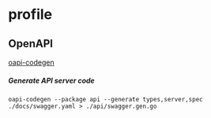 # profile

## OpenAPI

[oapi-codegen](https://github.com/deepmap/oapi-codegen)

##### Generate API server code

```shell script
oapi-codegen --package api --generate types,server,spec ./docs/swagger.yaml > ./api/swagger.gen.go
```